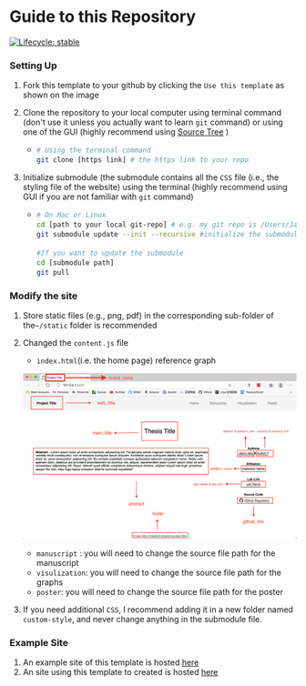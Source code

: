 # Guide to this Repository 
<!-- badges: start -->
[![Lifecycle: stable](https://img.shields.io/badge/lifecycle-stable-brightgreen.svg)](https://lifecycle.r-lib.org/articles/stages.html#stable)
<!-- badges: end -->
### Setting Up

1. Fork this template to your github by clicking the `Use this template` as shown on the image
   

2. Clone the repository to your local computer using terminal command (don't use it unless you actually want to learn `git` command) or using one of the GUI (highly recommend using [Source Tree](https://www.sourcetreeapp.com/) )

   * ```bash
     # Using the terminal command 
     git clone [https link] # the https link to your repo 
     ```

3. Initialize submodule (the submodule contains all the `CSS` file (i.e., the styling file of the website) using the terminal (highly recommend using GUI if you are not familiar with `git` command)

   * ```bash
     # On Mac or Linux 
     cd [path to your local git-repo] # e.g. my git repo is /Users/Jasonmoy/Desktop/jasonmoy_reasearch_site_example
     git submodule update --init --recursive #initialize the submodule
     
     #If you want to update the submodule 
     cd [submodule path]
     git pull 
     ```



### Modify the site

1. Store static files (e.g., png, pdf) in the corresponding sub-folder of the`~/static` folder is recommended

2. Changed the `content.js` file

   * `index.html`(i.e. the home page) reference graph

   ![Screen Shot 2020-11-21 at 12.21.48 AM](static/misc/index_html.png)

   * `manuscript` : you will need to change the source file path for the manuscript 
   * `visulization`: you will need to change the source file path for the graphs 
   * `poster`: you will need to change the source file path for the poster

3. If you need additional `CSS`, I recommend adding it in a new folder named `custom-style`, and never change anything in the submodule file. 



### Example Site 

1. An example site of this template is hosted [here](https://jasonmoy28.github.io/jasonmoy_reasearch_site_template/)
2. An site using this template to created is hosted [here](https://research.jasonmoy.us/Vocabulary_Learning_Project/)

